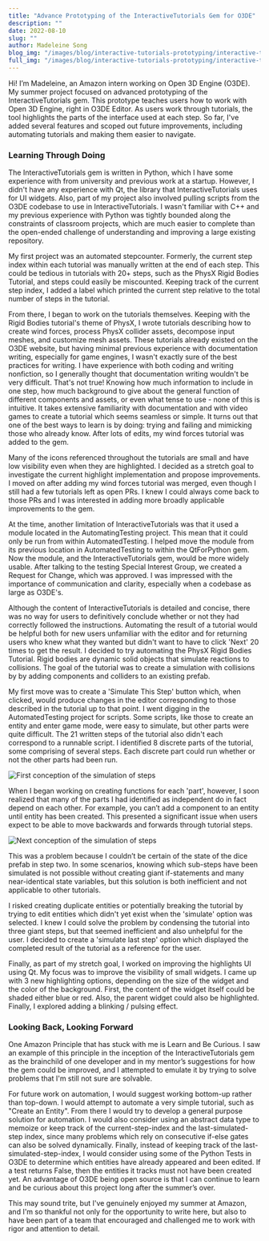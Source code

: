 ```yaml
---
title: "Advance Prototyping of the InteractiveTutorials Gem for O3DE"
description: ""
date: 2022-08-10
slug: ""
author: Madeleine Song
blog_img: "/images/blog/interactive-tutorials-prototyping/interactive-tutorials.png"
full_img: "/images/blog/interactive-tutorials-prototyping/interactive-tutorials.png"
---
```

Hi! I’m Madeleine, an Amazon intern working on Open 3D Engine (O3DE). My summer project focused on advanced prototyping of the InteractiveTutorials gem. This prototype teaches users how to work with Open 3D Engine, right in O3DE Editor. As users work through tutorials, the tool highlights the parts of the interface used at each step. So far, I've added several features and scoped out future improvements, including automating tutorials and making them easier to navigate.

### Learning Through Doing

The InteractiveTutorials gem is written in Python, which I have some experience with from university and previous work at a startup. However, I didn't have any experience with Qt, the library that InteractiveTutorials uses for UI widgets. Also, part of my project also involved pulling scripts from the O3DE codebase to use in InteractiveTutorials. I wasn't familiar with C++ and my previous experience with Python was tightly bounded along the constraints of classroom projects, which are much easier to complete than the open-ended challenge of understanding and improving a large existing repository.

My first project was an automated stepcounter. Formerly, the current step index within each tutorial was manually written at the end of each step. This could be tedious in tutorials with 20+ steps, such as the PhysX Rigid Bodies Tutorial, and steps could easily be miscounted. Keeping track of the current step index, I added a label which printed the current step relative to the total number of steps in the tutorial. 

From there, I began to work on the tutorials themselves. Keeping with the Rigid Bodies tutorial's theme of PhysX, I wrote tutorials describing how to create wind forces, process PhysX collider assets, decompose input meshes, and customize mesh assets. These tutorials already existed on the O3DE website, but having minimal previous experience with documentation writing, especially for game engines, I wasn't exactly sure of the best practices for writing. I have experience with both coding and writing nonfiction, so I generally thought that documentation writing wouldn't be very difficult. That's not true! Knowing how much information to include in one step, how much background to give about the general function of different components and assets, or even what tense to use - none of this is intuitive. It takes extensive familiarity with documentation and with video games to create a tutorial which seems seamless or simple. It turns out that one of the best ways to learn is by doing: trying and failing and mimicking those who already know. After lots of edits, my wind forces tutorial was added to the gem.

Many of the icons referenced throughout the tutorials are small and have low visibility even when they are highlighted. I decided as a stretch goal to investigate the current highlight implementation and propose improvements. I moved on after adding my wind forces tutorial was merged, even though I still had a few tutorials left as open PRs. I knew I could always come back to those PRs and I was interested in adding more broadly applicable improvements to the gem.

At the time, another limitation of InteractiveTutorials was that it used a module located in the AutomatingTesting project. This mean that it could only be run from within AutomatedTesting. I helped move the module from its previous location in AutomatedTesting to within the QtForPython gem. Now the module, and the InteractiveTutorials gem, would be more widely usable. After talking to the testing Special Interest Group, we created a Request for Change, which was approved. I was impressed with the importance of communication and clarity, especially when a codebase as large as O3DE's.

Although the content of InteractiveTutorials is detailed and concise, there was no way for users to definitively conclude whether or not they had correctly followed the instructions. Automating the result of a tutorial would be helpful both for new users unfamiliar with the editor and for returning users who knew what they wanted but didn't want to have to click 'Next' 20 times to get the result. I decided to try automating the PhysX Rigid Bodies Tutorial. Rigid bodies are dynamic solid objects that simulate reactions to collisions. The goal of the tutorial was to create a simulation with collisions by by adding components and colliders to an existing prefab. 

My first move was to create a 'Simulate This Step' button which, when clicked, would produce changes in the editor corresponding to those described in the tutorial up to that point. I went digging in the AutomatedTesting project for scripts. Some scripts, like those to create an entity and enter game mode, were easy to simulate, but other parts were quite difficult. The 21 written steps of the tutorial also didn't each correspond to a runnable script. I identified 8 discrete parts of the tutorial, some comprising of several steps. Each discrete part could run whether or not the other parts had been run.

![First conception of the simulation of steps](/images/blog/interactive-tutorials-prototyping/interactivetutorials_stepordering_1.png)

When I began working on creating functions for each 'part', however, I soon realized that many of the parts I had identified as independent do in fact depend on each other. For example, you can’t add a component to an entity until entity has been created. This presented a significant issue when users expect to be able to move backwards and forwards through tutorial steps.

![Next conception of the simulation of steps](/images/blog/interactive-tutorials-prototyping/interactivetutorials_stepordering_2.png)

This was a problem because I couldn’t be certain of the state of the dice prefab in step two. In some scenarios, knowing which sub-steps have been simulated is not possible without creating giant if-statements and many near-identical state variables, but this solution is both inefficient and not applicable to other tutorials.

I risked creating duplicate entities or potentially breaking the tutorial by trying to edit entities which didn't yet exist when the 'simulate' option was selected. I knew I could solve the problem by condensing the tutorial into three giant steps, but that seemed inefficient and also unhelpful for the user. I decided to create a 'simulate last step' option which displayed the completed result of the tutorial as a reference for the user.

Finally, as part of my stretch goal, I worked on improving the highlights UI using Qt. My focus was to improve the visibility of small widgets. I came up with 3 new highlighting options, depending on the size of the widget and the color of the background. First, the content of the widget itself could be shaded either blue or red. Also, the parent widget could also be highlighted. Finally, I explored adding a blinking / pulsing effect.

### Looking Back, Looking Forward
One Amazon Principle that has stuck with me is Learn and Be Curious. I saw an example of this principle in the inception of the InteractiveTutorials gem as the brainchild of one developer and in my mentor’s suggestions for how the gem could be improved, and I attempted to emulate it by trying to solve problems that I'm still not sure are solvable.

For future work on automation, I would suggest working bottom-up rather than top-down. I would attempt to automate a very simple tutorial, such as "Create an Entity". From there I would try to develop a general purpose solution for automation. I would also consider using an abstract data type to memoize or keep track of the current-step-index and the last-simulated-step index, since many problems which rely on consecutive if-else gates can also be solved dynamically. Finally, instead of keeping track of the last-simulated-step-index, I would consider using some of the Python Tests in O3DE to determine which entities have already appeared and been edited. If a test returns False, then the entities it tracks must not have been created yet. An advantage of O3DE being open source is that I can continue to learn and be curious about this project long after the summer’s over.

This may sound trite, but I've genuinely enjoyed my summer at Amazon, and I'm so thankful not only for the opportunity to write here, but also to have been part of a team that encouraged and challenged me to work with rigor and attention to detail.